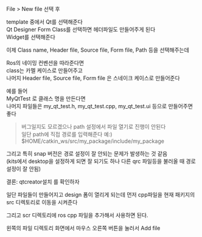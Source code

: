 File > New file 선택 후

template 중에서 Qt를 선택해준다  
Qt Designer Form Class를 선택하면 헤더파일도 만들어주게 된다  
Widget를 선택해준다  

이제 Class name, Header file, Source file, Form file, Path 등을 선택해주는데   

Ros의 네이밍 컨벤션을 따라준다면  
class는 카멜 케이스로 만들어주고  
나머지 Header file, Source file, Form file 은  스네이크 케이스로 만들어준다   

예를 들어   
MyQtTest 로 클래스 명을 만든다면  
나머지 파일들은 my_qt_test.h, my_qt_test.cpp, my_qt_test.ui 등으로 만들어주면 좋다  

> 버그일지도 모르겠으나 path 설정에서 파일 열기로 진행이 안된다  
> 일단 path에 직접 경로를 입력해준다 
> 예:) $HOME/catkin_ws/src/my_package/include/my_package

그리고 특히 snap 버전은 경로 설정이 잘 안되는 문제가 발생하는 것 같음  
(kits에서 desktop을 설정하게 되면 잘 되기도 하나 다른 qrc 파일등을 불러올 때 경로 설정이 잘 안됨)

결론: qtcreator설치 를 확인하자

일단 파일들이 만들어지고 design 폼이 열리게 되는데 먼저 cpp파일을 현재 패키지의 src 디렉토리로 이동을 시켜준다   

그리고 scr 디렉토리에 ros cpp 파일을 추가해서 사용하면 된다.  

왼쪽의 파일 디렉토리 화면에서 마우스 오른쪽 버튼을 눌러서 Add file


